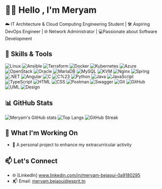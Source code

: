 # 👋🏻 Hello , I'm Meryam
☁️ IT Architecture & Cloud Computing Engineering Student | 🛠️ Aspiring DevOps Engineer | 🌐 Network Administrator | 💻Passionate about Software Development


## 🔧 Skills & Tools

![Linux](https://img.shields.io/badge/Linux-CLI-brightgreen)
![Ansible](https://img.shields.io/badge/Ansible-Automation-blue)
![Terraform](https://img.shields.io/badge/Terraform-IaC-623CE4)
![Docker](https://img.shields.io/badge/Docker-Containers-2496ED)
![Kubernetes](https://img.shields.io/badge/Kubernetes-Orchestration-326ce5)
![Azure](https://img.shields.io/badge/Azure-Cloud-007FFF)
![OpenStack](https://img.shields.io/badge/OpenStack-Cloud-E03238)
![Oracle](https://img.shields.io/badge/Oracle-DB-red)
![MariaDB](https://img.shields.io/badge/MariaDB-Relational-003545)
![MySQL](https://img.shields.io/badge/MySQL-Database-4479A1)
![KVM](https://img.shields.io/badge/KVM-Virtualization-purple)
![Nginx](https://img.shields.io/badge/Nginx-HTTP--Server-orange)
![Spring](https://img.shields.io/badge/Spring-Framework-6DB33F)
![.NET](https://img.shields.io/badge/.NET-Platform-512BD4)
![Angular](https://img.shields.io/badge/Angular-Framework-DD0031)
![C](https://img.shields.io/badge/C-Language-00599C)
![C%23](https://img.shields.io/badge/C%23-Programming-239120)
![Python](https://img.shields.io/badge/Python-Code-3776AB)
![Java](https://img.shields.io/badge/Java-Programming-007396)
![JavaScript](https://img.shields.io/badge/JavaScript-Client--Side-F7DF1E)
![TypeScript](https://img.shields.io/badge/TypeScript-StronglyTyped-3178C6)
![HTML](https://img.shields.io/badge/HTML-Markup-E34F26)
![CSS](https://img.shields.io/badge/CSS-Styling-1572B6)
![Postman](https://img.shields.io/badge/Postman-API_Testing-FF6C37)
![Swagger](https://img.shields.io/badge/Swagger-API_Doc-85EA2D)
![Git](https://img.shields.io/badge/Git-Version_Control-F05032)
![GitHub](https://img.shields.io/badge/GitHub-Code_Hosting-181717)
![UML](https://img.shields.io/badge/UML-Modeling-000000)
![Design](https://img.shields.io/badge/Graphic%20Design-Creativity-FF69B4)


## 📊 GitHub Stats
![Meryam's GitHub stats](https://github-readme-stats.vercel.app/api?username=meryambej&show_icons=true&theme=radical) 
![Top Langs](https://github-readme-stats.vercel.app/api/top-langs/?username=meryambej&layout=compact&theme=radical)
![GitHub Streak](https://streak-stats.demolab.com?user=meryambej&theme=radical)

## 🚀 What I'm Working On

- 🧠 A personal project to enhance my extracurricular activity 

## 📫 Let's Connect

- 🌐 [LinkedIn] www.linkedin.com/in/meryam-bejaoui-0a9180295
- 📬 Email: meryam.bejaoui@esprit.tn
